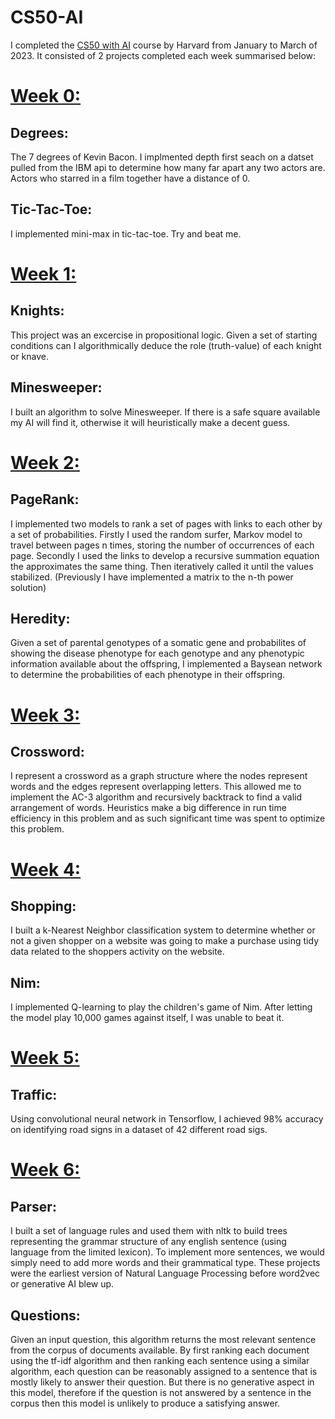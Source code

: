 # CS50-AI
I completed the [CS50 with AI](https://cs50.harvard.edu/ai/2020/) course by Harvard from January to March of 2023. It consisted of 2 projects completed each week summarised below:

# [Week 0:](https://cs50.harvard.edu/ai/2020/projects/0/)
## Degrees:
<p>The 7 degrees of Kevin Bacon. I implmented depth first seach on a datset pulled from the IBM api to determine how many far apart any two actors are. Actors who starred in a film together have a distance of 0.</p>

## Tic-Tac-Toe:
<p>I implemented mini-max in tic-tac-toe. Try and beat me.</p>

# [Week 1:](https://cs50.harvard.edu/ai/2020/projects/1/)
## Knights:
<p>This project was an excercise in propositional logic. Given a set of starting conditions can I algorithmically deduce the role (truth-value) of each knight or knave.</p>

## Minesweeper:
<p>I built an algorithm to solve Minesweeper. If there is a safe square available my AI will find it, otherwise it will heuristically make a decent guess.</p>

# [Week 2:](https://cs50.harvard.edu/ai/2020/projects/2/)
## PageRank:
<p>I implemented two models to rank a set of pages with links to each other by a set of probabilities. Firstly I used the random surfer, Markov model to travel between pages n times, storing the number of occurrences of each page. Secondly I used the links to develop a recursive summation equation the approximates the same thing. Then iteratively called it until the values stabilized. (Previously I have implemented a matrix to the n-th power solution)</p>

## Heredity:
<p>Given a set of parental genotypes of a somatic gene and probabilites of showing the disease phenotype for each genotype and any phenotypic information available about the offspring, I implemented a Baysean network to determine the probabilities of each phenotype in their offspring.</p>

# [Week 3:](https://cs50.harvard.edu/ai/2020/projects/3/)
## Crossword:
<p>I represent a crossword as a graph structure where the nodes represent words and the edges represent overlapping letters. This allowed me to implement the AC-3 algorithm and recursively backtrack to find a valid arrangement of words. Heuristics make a big difference in run time efficiency in this problem and as such significant time was spent to optimize this problem.</p>

# [Week 4:](https://cs50.harvard.edu/ai/2020/projects/4/)
## Shopping:
<p>I built a k-Nearest Neighbor classification system to determine whether or not a given shopper on a website was going to make a purchase using tidy data related to the shoppers activity on the website.</p>

## Nim:
<p>I implemented Q-learning to play the children's game of Nim. After letting the model play 10,000 games against itself, I was unable to beat it.</p>

# [Week 5:](https://cs50.harvard.edu/ai/2020/projects/5/)
## Traffic:
<p>Using convolutional neural network in Tensorflow, I achieved 98% accuracy on identifying road signs in a dataset of 42 different road sigs. </p>

# [Week 6:](https://cs50.harvard.edu/ai/2020/projects/6/)
## Parser:
<p>I built a set of language rules and used them with nltk to build trees representing the grammar structure of any english sentence (using language from the limited lexicon). To implement more sentences, we would simply need to add more words and their grammatical type. These projects were the earliest version of Natural Language Processing before word2vec or generative AI blew up.</p>

## Questions:
<p>Given an input question, this algorithm returns the most relevant sentence from the corpus of documents available. By first ranking each document using the tf-idf algorithm and then ranking each sentence using a similar algorithm, each question can be reasonably assigned to a sentence that is mostly likely to answer their question. But there is no generative aspect in this model, therefore if the question is not answered by a sentence in the corpus then this model is unlikely to produce a satisfying answer.</p>
